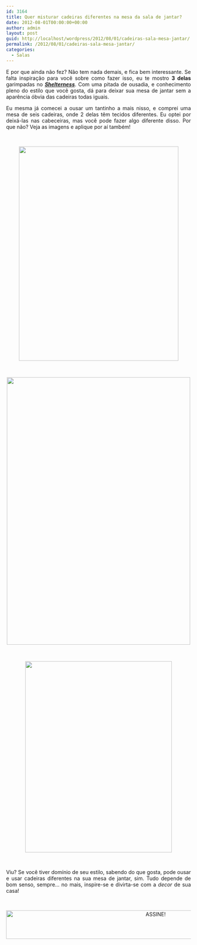 ```yaml
---
id: 3164
title: Quer misturar cadeiras diferentes na mesa da sala de jantar?
date: 2012-08-01T00:00:00+00:00
author: admin
layout: post
guid: http://localhost/wordpress/2012/08/01/cadeiras-sala-mesa-jantar/
permalink: /2012/08/01/cadeiras-sala-mesa-jantar/
categories:
  - Salas
---
```

<p style="text-align: justify;">
  E por que ainda não fez? Não tem nada demais, e fica bem interessante. Se falta inspiração para você sobre como fazer isso, eu te mostro <strong>3 delas</strong> garimpadas no <strong><em><a href="http://www.shelterness.com/" target="_blank">Shelterness</a></em></strong>. Com uma pitada de ousadia, e conhecimento pleno do estilo que você gosta, dá para deixar sua mesa de jantar sem a aparência óbvia das cadeiras todas iguais.
</p>

<p style="text-align: justify;" align="justify">
  Eu mesma já comecei a ousar um tantinho a mais nisso, e comprei uma mesa de seis cadeiras, onde 2 delas têm tecidos diferentes. Eu optei por deixá-las nas cabeceiras, mas você pode fazer algo diferente disso. Por que não? Veja as imagens e aplique por aí também!
</p>

&nbsp;

<p align="center">
  <a href="http://www.trololodemulher.com.br/2012/08/01/cadeiras-sala-mesa-jantar/decoracao-sala-mesa-jantar-cadeiras/" rel="attachment wp-att-8962"><img class="alignnone size-full wp-image-8962" title="DECORACAO-SALA-MESA-JANTAR-CADEIRAS" src="http://www.trololodemulher.com.br/blog/wp-content/uploads/2012/07/DECORACAO-SALA-MESA-JANTAR-CADEIRAS.jpg" alt="" width="435" height="585" /></a>
</p>

&nbsp;

<p align="center">
  <a href="http://www.trololodemulher.com.br/2012/08/01/cadeiras-sala-mesa-jantar/decoracao-sala-mesa-jantar-cadeiras2/" rel="attachment wp-att-8963"><img class="alignnone size-full wp-image-8963" title="DECORACAO-SALA-MESA-JANTAR-CADEIRAS[2]" src="http://www.trololodemulher.com.br/blog/wp-content/uploads/2012/07/DECORACAO-SALA-MESA-JANTAR-CADEIRAS2.jpg" alt="" width="500" height="730" /></a>
</p>

&nbsp;

<p align="center">
  <a href="http://www.trololodemulher.com.br/2012/08/01/cadeiras-sala-mesa-jantar/decoracao-sala-mesa-jantar-cadeiras3/" rel="attachment wp-att-8964"><img class="alignnone size-full wp-image-8964" title="DECORACAO-SALA-MESA-JANTAR-CADEIRAS[3]" src="http://www.trololodemulher.com.br/blog/wp-content/uploads/2012/07/DECORACAO-SALA-MESA-JANTAR-CADEIRAS3.jpg" alt="" width="400" height="522" /></a>
</p>

&nbsp;

<p align="justify">
  Viu? Se você tiver domínio de seu estilo, sabendo do que gosta, pode ousar e usar cadeiras diferentes na sua mesa de jantar, sim. Tudo depende de bom senso, sempre… no mais, inspire-se e divirta-se com a <em>decor</em> de sua casa!
</p>

&nbsp;

<p align="center">
  <a href="http://feedburner.google.com/fb/a/mailverify?uri=blogBichaFemea&loc=en_US" target="_blank"><img class="alignnone size-full wp-image-10439" src="http://www.trololodemulher.com.br/blog/wp-content/uploads/2014/09/ASSINE.png" alt="ASSINE!" width="800" height="78" /></a>
</p>